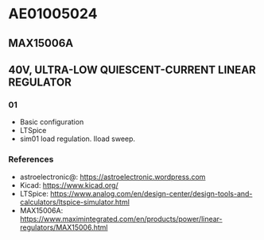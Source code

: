 # AE01005024

## MAX15006A

## 40V, ULTRA-LOW QUIESCENT-CURRENT LINEAR REGULATOR

### 01

- Basic configuration
- LTSpice
- sim01 load regulation. Iload sweep.

### References

- astroelectronic@: https://astroelectronic.wordpress.com
- Kicad: https://www.kicad.org/
- LTSpice: https://www.analog.com/en/design-center/design-tools-and-calculators/ltspice-simulator.html
- MAX15006A: https://www.maximintegrated.com/en/products/power/linear-regulators/MAX15006.html
